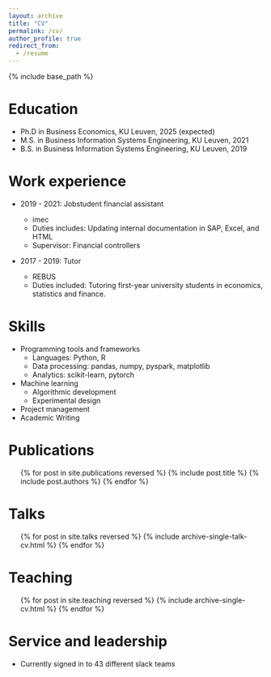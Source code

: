 ```yaml
---
layout: archive
title: "CV"
permalink: /cv/
author_profile: true
redirect_from:
  - /resume
---
```


{% include base_path %}

Education
======
* Ph.D in Business Economics, KU Leuven, 2025 (expected)
* M.S. in Business Information Systems Engineering, KU Leuven, 2021
* B.S. in Business Information Systems Engineering, KU Leuven, 2019

Work experience
======
* 2019 - 2021: Jobstudent financial assistant
  * imec
  * Duties includes: Updating internal documentation in SAP, Excel, and HTML
  * Supervisor: Financial controllers

* 2017 - 2019: Tutor
  * REBUS
  * Duties included: Tutoring first-year university students in economics, statistics and finance.


  
Skills
======
* Programming tools and frameworks
  * Languages: Python, R
  * Data processing: pandas, numpy, pyspark, matplotlib
  * Analytics: scikit-learn, pytorch
* Machine learning 
  * Algorithmic development
  * Experimental design
* Project management
* Academic Writing
  

Publications
======
  <ul>{% for post in site.publications reversed %}
    {% include post.title %}
    {% include post.authors %}
  {% endfor %}</ul>
  
Talks
======
  <ul>{% for post in site.talks reversed %}
    {% include archive-single-talk-cv.html  %}
  {% endfor %}</ul>
  
Teaching
======
  <ul>{% for post in site.teaching reversed %}
    {% include archive-single-cv.html %}
  {% endfor %}</ul>
  
Service and leadership
======
* Currently signed in to 43 different slack teams
